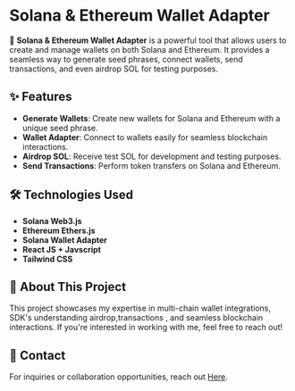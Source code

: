 # Solana & Ethereum Wallet Adapter

🔑 **Solana & Ethereum Wallet Adapter** is a powerful tool that allows users to create and manage wallets on both Solana and Ethereum. It provides a seamless way to generate seed phrases, connect wallets, send transactions, and even airdrop SOL for testing purposes.

## ✨ Features

- **Generate Wallets**: Create new wallets for Solana and Ethereum with a unique seed phrase.
- **Wallet Adapter**: Connect to wallets easily for seamless blockchain interactions.
- **Airdrop SOL**: Receive test SOL for development and testing purposes.
- **Send Transactions**: Perform token transfers on Solana and Ethereum.

## 🛠️ Technologies Used

- **Solana Web3.js**
- **Ethereum Ethers.js**
- **Solana Wallet Adapter**
- **React JS + Javscript**
- **Tailwind CSS**

## 🌟 About This Project

This project showcases my expertise in multi-chain wallet integrations, SDK's understanding airdrop,transactions , and seamless blockchain interactions. If you're interested in working with me, feel free to reach out!

## 📩 Contact

For inquiries or collaboration opportunities, reach out [Here](https://linktr.ee/rohanBuilds).

